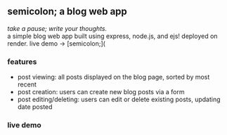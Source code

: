 ## semicolon; a blog web app
*take a pause; write your thoughts.*<br>
a simple blog web app built using express, node.js, and ejs! deployed on render.
live demo -> [semicolon;](

### features
- post viewing: all posts displayed on the blog page, sorted by most recent
- post creation: users can create new blog posts via a form
- post editing/deleting: users can edit or delete existing posts, updating date posted

### live demo

